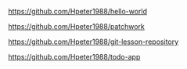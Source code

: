 https://github.com/Hpeter1988/hello-world

https://github.com/Hpeter1988/patchwork

https://github.com/Hpeter1988/git-lesson-repository

https://github.com/Hpeter1988/todo-app
